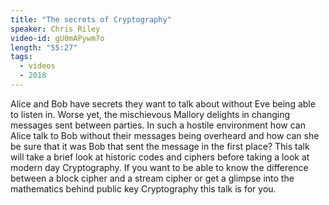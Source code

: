 ```yaml
---
title: "The secrets of Cryptography"
speaker: Chris Riley
video-id: gU0mAPywm7o
length: "55:27"
tags:
  - videos
  - 2018
---
```


Alice and Bob have secrets they want to talk about without Eve being able to listen in. Worse yet, the mischievous Mallory delights in changing messages sent between parties. In such a hostile environment how can Alice talk to Bob without their messages being overheard and how can she be sure that it was Bob that sent the message in the first place? This talk will take a brief look at historic codes and ciphers before taking a look at modern day Cryptography. If you want to be able to know the difference between a block cipher and a stream cipher or get a glimpse into the mathematics behind public key Cryptography this talk is for you.
